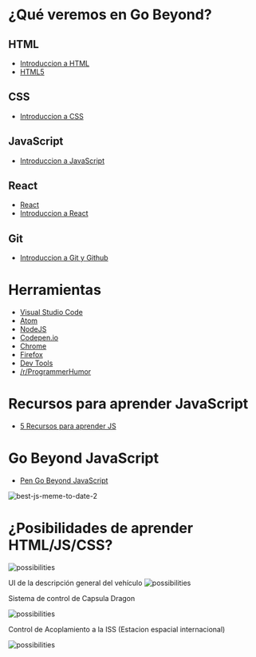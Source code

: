 # ¿Qué veremos en Go Beyond?

## HTML

- [Introduccion a HTML](https://developer.mozilla.org/es/docs/Learn/HTML/Introduction_to_HTML)
- [HTML5](https://www.w3schools.com/)

## CSS

- [Introduccion a CSS](https://developer.mozilla.org/es/docs/Learn/CSS/First_steps)

## JavaScript

- [Introduccion a JavaScript](https://developer.mozilla.org/es/docs/Learn/JavaScript/First_steps)

## React

- [React](https://reactjs.org/)
- [Introduccion a React](https://developer.mozilla.org/es/docs/Learn/Tools_and_testing/Client-side_JavaScript_frameworks/React_getting_started)

## Git

- [Introduccion a Git y Github](https://developer.mozilla.org/es/docs/Learn/Tools_and_testing/GitHub)

# Herramientas

- [Visual Studio Code](https://code.visualstudio.com/)
- [Atom](https://atom.io/)
- [NodeJS](https://nodejs.org/es/)
- [Codepen.io](https://codepen.io)
- [Chrome](https://www.google.com/intl/es-419/chrome/)
- [Firefox](https://www.mozilla.org/es-MX/firefox/new/)
- [Dev Tools](https://developer.chrome.com/docs/devtools/)
- [/r/ProgrammerHumor](https://www.reddit.com/r/ProgrammerHumor/)

# Recursos para aprender JavaScript

- [5 Recursos para aprender JS](https://casuso.medium.com/5-recursos-para-aprender-javascript-844b001e4efa)

# Go Beyond JavaScript

- [Pen Go Beyond JavaScript](https://codepen.io/alberto-casuso/pen/LYxLXGV)

![best-js-meme-to-date-2](https://user-images.githubusercontent.com/61762222/114419109-c34e4700-9b78-11eb-8889-7e12eb3b5c80.png)

# ¿Posibilidades de aprender HTML/JS/CSS?

![possibilities](https://firebasestorage.googleapis.com/v0/b/valentinders-card.appspot.com/o/posibilidades.001.jpeg?alt=media&token=f15bce59-804b-4b88-b2a2-47e2557fd0dc)

UI de la descripción general del vehículo
![possibilities](https://firebasestorage.googleapis.com/v0/b/valentinders-card.appspot.com/o/UI_dragon.jpg?alt=media&token=622246e1-7b29-475a-89fd-7aec0edef4cd)

Sistema de control de Capsula Dragon

![possibilities](https://miro.medium.com/max/4972/1*4PfxkmNIJVUdz05bmaSP2Q.png)

Control de Acoplamiento a la ISS (Estacion espacial internacional)

![possibilities](https://miro.medium.com/max/700/1*bW4UuYWj3Yjeoi6ljRyG-g.png)
